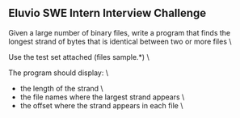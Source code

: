 ## Eluvio SWE Intern Interview Challenge

Given a large number of binary files, write a program that finds the \
longest strand of bytes that is identical between two or more files \

Use the test set attached (files sample.*) \

The program should display: \
- the length of the strand \
- the file names where the largest strand appears \
- the offset where the strand appears in each file \